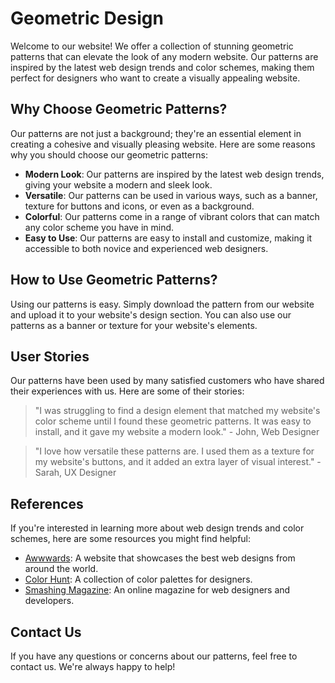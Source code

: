 <!--font:Futura-->

# Geometric Design

Welcome to our website! We offer a collection of stunning geometric patterns that can elevate the look of any modern website. Our patterns are inspired by the latest web design trends and color schemes, making them perfect for designers who want to create a visually appealing website.

## Why Choose Geometric Patterns?

Our patterns are not just a background; they're an essential element in creating a cohesive and visually pleasing website. Here are some reasons why you should choose our geometric patterns:

- **Modern Look**: Our patterns are inspired by the latest web design trends, giving your website a modern and sleek look.
- **Versatile**: Our patterns can be used in various ways, such as a banner, texture for buttons and icons, or even as a background.
- **Colorful**: Our patterns come in a range of vibrant colors that can match any color scheme you have in mind.
- **Easy to Use**: Our patterns are easy to install and customize, making it accessible to both novice and experienced web designers.

## How to Use Geometric Patterns?

Using our patterns is easy. Simply download the pattern from our website and upload it to your website's design section. You can also use our patterns as a banner or texture for your website's elements.

## User Stories

Our patterns have been used by many satisfied customers who have shared their experiences with us. Here are some of their stories:

> "I was struggling to find a design element that matched my website's color scheme until I found these geometric patterns. It was easy to install, and it gave my website a modern look." - John, Web Designer

> "I love how versatile these patterns are. I used them as a texture for my website's buttons, and it added an extra layer of visual interest." - Sarah, UX Designer

## References

If you're interested in learning more about web design trends and color schemes, here are some resources you might find helpful:

- [Awwwards](#): A website that showcases the best web designs from around the world.
- [Color Hunt](#): A collection of color palettes for designers.
- [Smashing Magazine](#): An online magazine for web designers and developers.

## Contact Us

If you have any questions or concerns about our patterns, feel free to contact us. We're always happy to help!

<!--

Write me content for website with wallpaper which alt text is:

"A wallpaper with a repeating pattern of abstract geometric shapes and patterns, inspired by web design trends and color schemes."

The name/title of the page should not be 1:1 copy of the alt text but rather a real content of the website which is using this wallpaper.

- Use markdown format 
- Start with heading
- Heading should be short and concise
- The content should look like a real website 
- The website should not be about the wallpaper, wallpaper is just a related background
- Heading should be contain work "wallpaper" or "background"
- Include real sections like references, contact, user stories, etc. use things relevant to the page purpose.
- Feel free to use structure like headings, bullets, numbering, blockquotes, paragraphs, horizontal lines, etc.
- You can use formatting like bold or _italic_
- You can include UTF-8 emojis
- Links should be only #hash anchors (and you can refer to the document itself)
- Do not include images


---


# Geometric Patterns Wallpaper for Modern Websites

Welcome to our website! We offer a collection of stunning geometric patterns wallpaper that can elevate the look of any modern website. Our wallpapers are inspired by the latest web design trends and color schemes, making them perfect for designers who want to create a visually appealing website.

## Why Choose Geometric Patterns Wallpaper?

Our wallpaper is not just a background; it's an essential element in creating a cohesive and visually pleasing website. Here are some reasons why you should choose our geometric patterns wallpaper:

- **Modern Look**: Our wallpaper is inspired by the latest web design trends, giving your website a modern and sleek look.
- **Versatile**: Our wallpaper can be used in various ways, such as a background, banner, or even as a texture for buttons and icons.
- **Colorful**: Our wallpaper comes in a range of vibrant colors that can match any color scheme you have in mind.
- **Easy to Use**: Our wallpaper is easy to install and customize, making it accessible to both novice and experienced web designers.

## How to Use Geometric Patterns Wallpaper?

Using our wallpaper is easy. Simply download the wallpaper from our website and upload it to your website's background image section. You can also use our wallpaper as a banner or texture for your website's elements.

## User Stories

Our wallpaper has been used by many satisfied customers who have shared their experiences with us. Here are some of their stories:

> "I was struggling to find a background that matched my website's color scheme until I found this geometric pattern wallpaper. It was easy to install, and it gave my website a modern look." - John, Web Designer

> "I love how versatile this wallpaper is. I used it as a texture for my website's buttons, and it added an extra layer of visual interest." - Sarah, UX Designer

## References

If you're interested in learning more about web design trends and color schemes, here are some resources you might find helpful:

- [Awwwards](#): A website that showcases the best web designs from around the world.
- [Color Hunt](#): A collection of color palettes for designers.
- [Smashing Magazine](#): An online magazine for web designers and developers.

## Contact Us

If you have any questions or concerns about our wallpaper, feel free to contact us. We're always happy to help!


---


Heading should not include word "wallpaper". The website should not be about the wallpaper itself, wallpaper is just a related background, rewrite whole content.


---


# Elevate Your Website's Design with Geometric Patterns

Welcome to our website! We offer a collection of stunning geometric patterns that can elevate the look of any modern website. Our patterns are inspired by the latest web design trends and color schemes, making them perfect for designers who want to create a visually appealing website.

## Why Choose Geometric Patterns?

Our patterns are not just a background; they're an essential element in creating a cohesive and visually pleasing website. Here are some reasons why you should choose our geometric patterns:

- **Modern Look**: Our patterns are inspired by the latest web design trends, giving your website a modern and sleek look.
- **Versatile**: Our patterns can be used in various ways, such as a banner, texture for buttons and icons, or even as a background.
- **Colorful**: Our patterns come in a range of vibrant colors that can match any color scheme you have in mind.
- **Easy to Use**: Our patterns are easy to install and customize, making it accessible to both novice and experienced web designers.

## How to Use Geometric Patterns?

Using our patterns is easy. Simply download the pattern from our website and upload it to your website's design section. You can also use our patterns as a banner or texture for your website's elements.

## User Stories

Our patterns have been used by many satisfied customers who have shared their experiences with us. Here are some of their stories:

> "I was struggling to find a design element that matched my website's color scheme until I found these geometric patterns. It was easy to install, and it gave my website a modern look." - John, Web Designer

> "I love how versatile these patterns are. I used them as a texture for my website's buttons, and it added an extra layer of visual interest." - Sarah, UX Designer

## References

If you're interested in learning more about web design trends and color schemes, here are some resources you might find helpful:

- [Awwwards](#): A website that showcases the best web designs from around the world.
- [Color Hunt](#): A collection of color palettes for designers.
- [Smashing Magazine](#): An online magazine for web designers and developers.

## Contact Us

If you have any questions or concerns about our patterns, feel free to contact us. We're always happy to help!

-->
